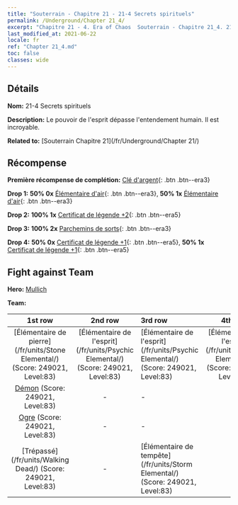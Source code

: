 ```yaml
---
title: "Souterrain - Chapitre 21 - 21-4 Secrets spirituels"
permalink: /Underground/Chapter 21_4/
excerpt: "Chapitre 21 - 4. Era of Chaos  Souterrain - Chapitre 21_4. 21-4 Secrets spirituels"
last_modified_at: 2021-06-22
locale: fr
ref: "Chapter 21_4.md"
toc: false
classes: wide
---
```


## Détails

 **Nom:** 21-4 Secrets spirituels

 **Description:** Le pouvoir de l'esprit dépasse l'entendement humain. Il est incroyable.

 **Related to:** [Souterrain Chapitre 21](/fr/Underground/Chapter 21/)

## Récompense

 **Première récompense de complétion:** [Clé d'argent](/ItemsFR/con_693/){: .btn .btn--era3}

 **Drop 1:** **50% 0x** [Élémentaire d'air](/ItemsFR/her_448/){: .btn .btn--era3}, **50% 1x** [Élémentaire d'air](/ItemsFR/her_448/){: .btn .btn--era3}

 **Drop 2:** **100% 1x** [Certificat de légende +2](/ItemsFR/mat_81/){: .btn .btn--era5}

 **Drop 3:** **100% 2x** [Parchemins de sorts](/ItemsFR/con_694/){: .btn .btn--era3}

 **Drop 4:** **50% 0x** [Certificat de légende +1](/ItemsFR/mat_74/){: .btn .btn--era5}, **50% 1x** [Certificat de légende +1](/ItemsFR/mat_74/){: .btn .btn--era5}


## Fight against Team
 **Hero:** [Mullich](/fr/heroes/Mullich/)

 **Team:**


  | 1st row | 2nd row | 3rd row | 4th row |
  |:----:|:----:|:----|:----:|
  | [Élémentaire de pierre](/fr/units/Stone Elemental/) (Score: 249021, Level:83)  | [Élémentaire de l'esprit](/fr/units/Psychic Elemental/) (Score: 249021, Level:83)  | [Élémentaire de l'esprit](/fr/units/Psychic Elemental/) (Score: 249021, Level:83)  | [Élémentaire de l'esprit](/fr/units/Psychic Elemental/) (Score: 249021, Level:83)  |
  | [Démon](/fr/units/Demon/) (Score: 249021, Level:83)  | - | - | - |
  | [Ogre](/fr/units/Ogre/) (Score: 249021, Level:83)  | - | - | - |
  | [Trépassé](/fr/units/Walking Dead/) (Score: 249021, Level:83)  | - | [Élémentaire de tempête](/fr/units/Storm Elemental/) (Score: 249021, Level:83)  | - |


